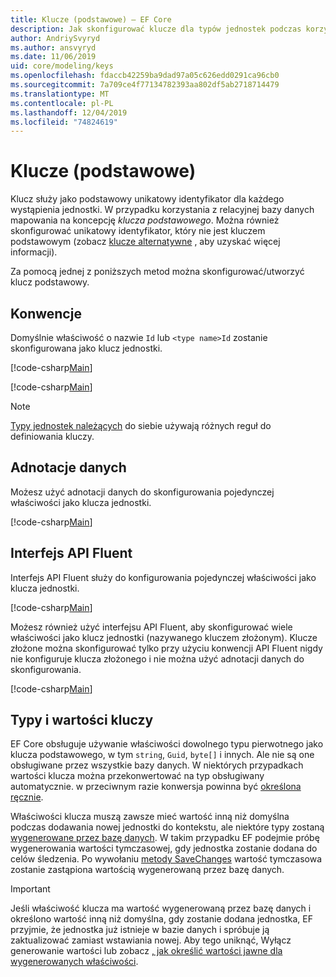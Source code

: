 ```yaml
---
title: Klucze (podstawowe) — EF Core
description: Jak skonfigurować klucze dla typów jednostek podczas korzystania z Entity Framework Core
author: AndriySvyryd
ms.author: ansvyryd
ms.date: 11/06/2019
uid: core/modeling/keys
ms.openlocfilehash: fdaccb42259ba9dad97a05c626edd0291ca96cb0
ms.sourcegitcommit: 7a709ce4f77134782393aa802df5ab2718714479
ms.translationtype: MT
ms.contentlocale: pl-PL
ms.lasthandoff: 12/04/2019
ms.locfileid: "74824619"
---
```

# <a name="keys-primary"></a>Klucze (podstawowe)

Klucz służy jako podstawowy unikatowy identyfikator dla każdego wystąpienia jednostki. W przypadku korzystania z relacyjnej bazy danych mapowania na koncepcję *klucza podstawowego*. Można również skonfigurować unikatowy identyfikator, który nie jest kluczem podstawowym (zobacz [klucze alternatywne](alternate-keys.md) , aby uzyskać więcej informacji).

Za pomocą jednej z poniższych metod można skonfigurować/utworzyć klucz podstawowy.

## <a name="conventions"></a>Konwencje

Domyślnie właściwość o nazwie `Id` lub `<type name>Id` zostanie skonfigurowana jako klucz jednostki.

[!code-csharp[Main](../../../samples/core/Modeling/Conventions/KeyId.cs?name=KeyId&highlight=3)]

[!code-csharp[Main](../../../samples/core/Modeling/Conventions/KeyTypeNameId.cs?name=KeyId&highlight=3)]

> [!NOTE]
> [Typy jednostek należących](xref:core/modeling/owned-entities) do siebie używają różnych reguł do definiowania kluczy.

## <a name="data-annotations"></a>Adnotacje danych

Możesz użyć adnotacji danych do skonfigurowania pojedynczej właściwości jako klucza jednostki.

[!code-csharp[Main](../../../samples/core/Modeling/DataAnnotations/KeySingle.cs?highlight=13)]

## <a name="fluent-api"></a>Interfejs API Fluent

Interfejs API Fluent służy do konfigurowania pojedynczej właściwości jako klucza jednostki.

[!code-csharp[Main](../../../samples/core/Modeling/FluentAPI/KeySingle.cs?highlight=11,12)]

Możesz również użyć interfejsu API Fluent, aby skonfigurować wiele właściwości jako klucz jednostki (nazywanego kluczem złożonym). Klucze złożone można skonfigurować tylko przy użyciu konwencji API Fluent nigdy nie konfiguruje klucza złożonego i nie można użyć adnotacji danych do skonfigurowania.

[!code-csharp[Main](../../../samples/core/Modeling/FluentAPI/KeyComposite.cs?highlight=11,12)]

## <a name="key-types-and-values"></a>Typy i wartości kluczy

EF Core obsługuje używanie właściwości dowolnego typu pierwotnego jako klucza podstawowego, w tym `string`, `Guid`, `byte[]` i innych. Ale nie są one obsługiwane przez wszystkie bazy danych. W niektórych przypadkach wartości klucza można przekonwertować na typ obsługiwany automatycznie. w przeciwnym razie konwersja powinna być [określona ręcznie](xref:core/modeling/value-conversions).

Właściwości klucza muszą zawsze mieć wartość inną niż domyślna podczas dodawania nowej jednostki do kontekstu, ale niektóre typy zostaną [wygenerowane przez bazę danych](xref:core/modeling/generated-properties). W takim przypadku EF podejmie próbę wygenerowania wartości tymczasowej, gdy jednostka zostanie dodana do celów śledzenia. Po wywołaniu [metody SaveChanges](/dotnet/api/Microsoft.EntityFrameworkCore.DbContext.SaveChanges) wartość tymczasowa zostanie zastąpiona wartością wygenerowaną przez bazę danych.

> [!Important]
> Jeśli właściwość klucza ma wartość wygenerowaną przez bazę danych i określono wartość inną niż domyślna, gdy zostanie dodana jednostka, EF przyjmie, że jednostka już istnieje w bazie danych i spróbuje ją zaktualizować zamiast wstawiania nowej. Aby tego uniknąć, Wyłącz generowanie wartości lub zobacz [, jak określić wartości jawne dla wygenerowanych właściwości](../saving/explicit-values-generated-properties.md).
